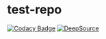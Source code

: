 # test-repo
[![Codacy Badge](https://app.codacy.com/project/badge/Grade/456b94ad319c43daa069bc0fff52c0ad)](https://www.codacy.com/gh/A-kirami/test-repo/dashboard?utm_source=github.com&amp;utm_medium=referral&amp;utm_content=A-kirami/test-repo&amp;utm_campaign=Badge_Grade)
[![DeepSource](https://deepsource.io/gh/A-kirami/test-repo.svg/?label=active+issues&show_trend=true&token=sMPJrclhgRj8ztYy1iNY0kwg)](https://deepsource.io/gh/A-kirami/test-repo/?ref=repository-badge)
